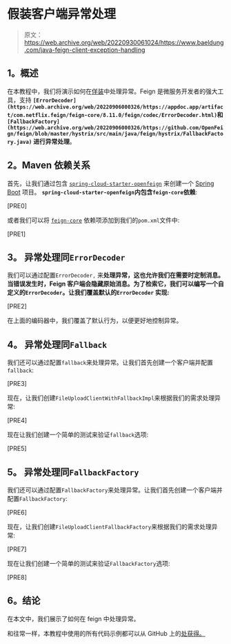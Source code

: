 # 假装客户端异常处理

> 原文：<https://web.archive.org/web/20220930061024/https://www.baeldung.com/java-feign-client-exception-handling>

## **1。概述**

在本教程中，我们将演示如何在[佯装](/web/20220906000326/https://www.baeldung.com/intro-to-feign)中处理异常。Feign 是微服务开发者的强大工具，支持 **`[ErrorDecoder](https://web.archive.org/web/20220906000326/https://appdoc.app/artifact/com.netflix.feign/feign-core/8.11.0/feign/codec/ErrorDecoder.html)`和`[FallbackFactory](https://web.archive.org/web/20220906000326/https://github.com/OpenFeign/feign/blob/master/hystrix/src/main/java/feign/hystrix/FallbackFactory.java)` 进行异常处理**。

## **2。Maven 依赖关系**

首先，让我们通过包含 [`spring-cloud-starter-openfeign`](https://web.archive.org/web/20220906000326/https://mvnrepository.com/artifact/org.springframework.cloud/spring-cloud-starter-openfeign) 来创建一个 [Spring Boot](/web/20220906000326/https://www.baeldung.com/spring-boot) 项目。 **`spring-cloud-starter-openfeign`内包含`feign-core`依赖**:

[PRE0]

或者我们可以将 [`feign-core`](https://web.archive.org/web/20220906000326/https://search.maven.org/artifact/io.github.openfeign/feign-core) 依赖项添加到我们的`pom.xml`文件中:

[PRE1]

## **3。** **异常处理同`ErrorDecoder`**

我们可以通过配置`ErrorDecoder,` 来**处理异常，这也允许我们在需要时定制消息。当错误发生时，Feign 客户端会隐藏原始消息。为了检索它，我们可以编写一个自定义的`ErrorDecoder`。让我们覆盖默认的`ErrorDecoder` 实现:**

[PRE2]

在上面的编码器中，我们覆盖了默认行为，以便更好地控制异常。

## **4。** **异常处理同`Fallback`**

我们还可以通过配置`fallback`来处理异常。让我们首先创建一个客户端并配置`fallback`:

[PRE3]

现在，让我们创建`FileUploadClientWithFallbackImpl`来根据我们的需求处理异常:

[PRE4]

现在让我们创建一个简单的测试来验证`fallback`选项:

[PRE5]

## **5。** **异常处理同`FallbackFactory`**

我们还可以通过配置`FallbackFactory`来处理异常。让我们首先创建一个客户端并配置`FallbackFactory`:

[PRE6]

现在，让我们创建`FileUploadClientFallbackFactory`来根据我们的需求处理异常:

[PRE7]

现在让我们创建一个简单的测试来验证`FallbackFactory`选项:

[PRE8]

## **6。结论**

在本文中，我们展示了如何在 feign 中处理异常。

和往常一样，本教程中使用的所有代码示例都可以从 GitHub 上的[处获得。](https://web.archive.org/web/20220906000326/https://github.com/eugenp/tutorials/tree/master/spring-cloud-modules/spring-cloud-openfeign-2)